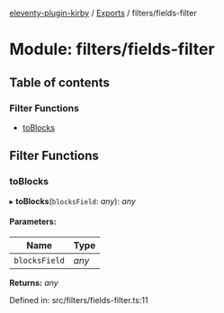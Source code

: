 [eleventy-plugin-kirby](../README.md) / [Exports](../modules.md) / filters/fields-filter

# Module: filters/fields-filter

## Table of contents

### Filter Functions

- [toBlocks](filters_fields_filter.md#toblocks)

## Filter Functions

### toBlocks

▸ **toBlocks**(`blocksField`: *any*): *any*

#### Parameters:

Name | Type |
------ | ------ |
`blocksField` | *any* |

**Returns:** *any*

Defined in: src/filters/fields-filter.ts:11
